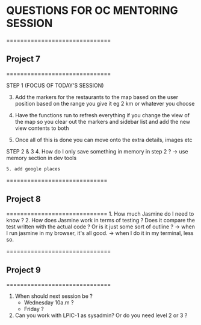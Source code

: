 # QUESTIONS FOR OC MENTORING SESSION 

==============================
## Project 7
==============================

STEP 1 (FOCUS OF TODAY'S SESSION)

3. Add the markers for the restaurants to the map based on the user position based on the range you give it eg 2 km or whatever you choose

4. Have the functions run to refresh everything if you change the view of the map so you clear out the markers and sidebar list and add the new view contents to both

5. Once all of this is done you can move onto the extra details, images etc

STEP 2 & 3
	4. How do I only save something in memory in step 2 ?
	-> use memory section in dev tools

	5. add google places
=============================
## Project 8
=============================
	1. How much Jasmine do I need to know ?
	2. How does Jasmine work in terms of testing ? 
	Does it compare the test written with the actual code ? Or is
	it just some sort of outline ?
	-> when I run jasmine in my browser, it's all good.
	-> when I do it in my terminal, less so.


==============================
## Project 9
==============================
1. When should next session be ?
	* Wednesday 10a.m ?
	* Friday ?
2. Can you work with LPIC-1 as sysadmin?
Or do you need level 2 or 3 ?
